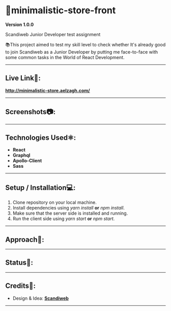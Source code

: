 # 📛minimalistic-store-front

**Version 1.0.0**

Scandiweb Junior Developer test assignment

📚This project aimed to test my skill level to check whether It's already good to join Scandiweb as a Junior Developer by putting me face-to-face with some common tasks in the World of React Development.

---

## Live Link🔗:

**http://minimalistic-store.aelzagh.com/**

---

## Screenshots📷:

---

## Technologies Used⚛️:

- **React**
- **Graphql**
- **Apollo-Client**
- **Sass**

---

## Setup / Installation💻:

1. Clone repository on your local machine.
2. Install dependencies using _yarn install_ **or** _npm install_.
3. Make sure that the server side is installed and running.
4. Run the client side using _yarn start_ **or** _npm start_.

---

## Approach🚶:

---

## Status📶:

---

## Credits📝:

- Design & Idea: [**Scandiweb**](https://scandiweb.com/)

---
